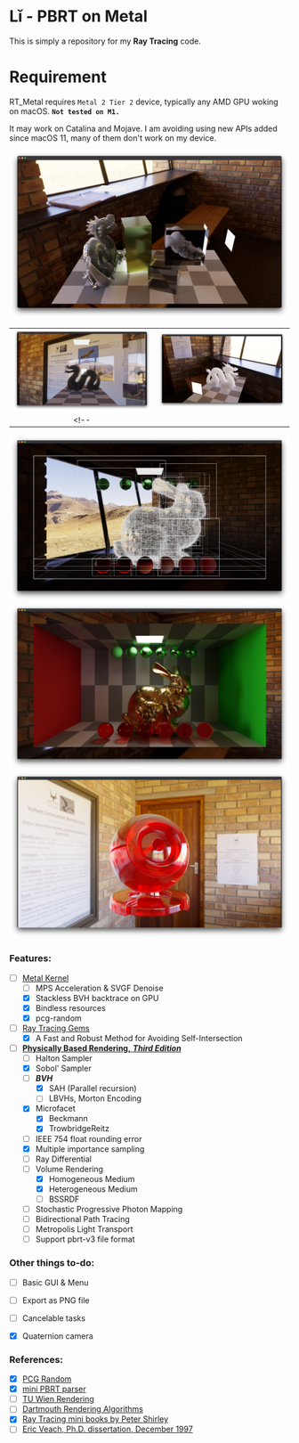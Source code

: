# Lǐ - PBRT on Metal
This is simply a repository for my **Ray Tracing** code.

# Requirement
RT_Metal requires `Metal 2 Tier 2` device, typically any AMD GPU woking on macOS. **`Not tested on M1.`**

It may work on Catalina and Mojave. I am avoiding using new APIs added since macOS 11, many of them don't work on my device.

![](Captures/capture_s.jpg)

|                             |                             |
|:---------------------------:|:---------------------------:|
| ![](Captures/capture_q.jpg) | ![](Captures/capture_p.jpg) |
<!-- |                             |                             | -->

![](Captures/capture_o.jpg)
![](Captures/capture_n.jpg)
![](Captures/capture_k.jpg)

### Features:
- [ ] [Metal Kernel](https://developer.apple.com/documentation/metal)
    - [ ] MPS Acceleration & SVGF Denoise
    - [x] Stackless BVH backtrace on GPU
    - [x] Bindless resources
    - [x] pcg-random
- [ ] [Ray Tracing Gems](https://www.realtimerendering.com/raytracinggems/)
    - [x] A Fast and Robust Method for Avoiding Self-Intersection
- [ ] [**Physically Based Rendering,** __*Third Edition*__](http://www.pbr-book.org/)
    - [ ] Halton Sampler
    - [x] Sobol’ Sampler
    - [ ] ***BVH*** 
        - [x] SAH (Parallel recursion)
        - [ ] LBVHs, Morton Encoding
    - [x] Microfacet
        - [x] Beckmann
        - [x] TrowbridgeReitz
    - [ ] IEEE 754 float rounding error
    - [x] Multiple importance sampling
    - [ ] Ray Differential
    - [ ] Volume Rendering
        - [x] Homogeneous Medium
        - [x] Heterogeneous Medium
        - [ ] BSSRDF
    - [ ] Stochastic Progressive Photon Mapping
    - [ ] Bidirectional Path Tracing
    - [ ] Metropolis Light Transport
    - [ ] Support pbrt-v3 file format 

### Other things to-do:
- [ ] Basic GUI & Menu
- [ ] Export as PNG file
- [ ] Cancelable tasks 
- [x] Quaternion camera



 ### References:  
- [x] [PCG Random](https://github.com/imneme/pcg-c-basic)
- [x] [mini PBRT parser](https://github.com/vilya/minipbrt)
- [ ] [TU Wien Rendering](https://www.cg.tuwien.ac.at/courses/Rendering/VU.SS2020.html)
- [ ] [Dartmouth Rendering Algorithms](https://cs87-dartmouth.github.io/syllabus/)
- [x] [Ray Tracing mini books by Peter Shirley](https://raytracing.github.io/)
- [ ] [Eric Veach, Ph.D. dissertation, December 1997](http://graphics.stanford.edu/papers/veach_thesis/)
